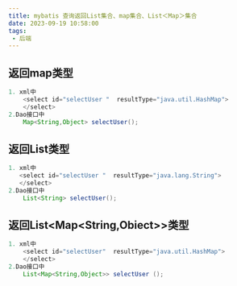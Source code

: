 ```yaml
---
title: mybatis 查询返回List集合、map集合、List＜Map＞集合
date: 2023-09-19 10:58:00
tags: 
 - 后端
---
```


[//]: # ([[TOC]])
## 返回map类型
```java
1. xml中
    <select id="selectUser "  resultType="java.util.HashMap">  
    </select>
2.Dao接口中
    Map<String,Object> selectUser();
```

## 返回List类型
```java
1. xml中
   <select id="selectUser "  resultType="java.lang.String">  
   </select>
2.Dao接口中
    List<String> selectUser();
```

## 返回List<Map<String,Obiect>>类型
```java
1. xml中
    <select id="selectUser"  resultType="java.util.HashMap">  
    </select>
2.Dao接口中
    List<Map<String,Object>> selectUser ();
```


